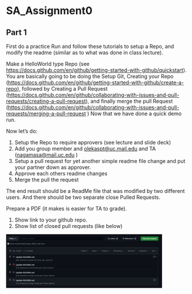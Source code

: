 # SA_Assignment0

## Part 1
First do a practice Run and follow these tutorials to setup a Repo, and modify the readme (similar as to what was done in class lecture).

Make a HelloWorld type Repo (see https://docs.github.com/en/github/getting-started-with-github/quickstart).  You are basically going to be
doing the Setup Git, Creating your Repo (https://docs.github.com/en/github/getting-started-with-github/create-a-repo), followed by 
Creating a Pull Request (https://docs.github.com/en/github/collaborating-with-issues-and-pull-requests/creating-a-pull-request),
and finally merge the pull Request (https://docs.github.com/en/github/collaborating-with-issues-and-pull-requests/merging-a-pull-request )
Now that we have done a quick demo run. 

Now let’s do:

1.	Setup the Repo to require approvers (see lecture and slide deck)
1.	Add you group member and olekaspt@uc.mail.edu and TA (nagamasa@mail.uc.edu )
1.	Setup a pull request for yet another simple readme file change and put your partner down as approver.
1.	Approve each others readme changes
1.	Merge the pull the request

The end result should be a ReadMe file that was modified by two different users.  And there should be two separate close Pulled Requests.

Prepare a PDF (it makes is easier for TA to grade).
1. Show link to your github repo.
1.	Show list of closed pull requests (like below)

![alt text](https://github.com/olekaspt/SA_Assignment0/blob/main/sa_0_pic3.png "Pic1")

